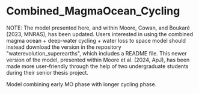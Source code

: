 # Combined_MagmaOcean_Cycling


NOTE: The model presented here, and within Moore, Cowan, and Boukaré (2023, MNRAS), has been updated. Users interested in using the combined magma ocean + deep-water cycling + water loss to space model should instead download the version in the repository "waterevolution_superearths", which includes a README file. This newer version of the model, presented within Moore et al. (2024, ApJ), has been made more user-friendly through the help of two undergraduate students during their senior thesis project.

Model combining early MO phase with longer cycling phase.
